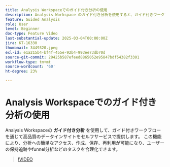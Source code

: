 ```yaml
---
title: Analysis Workspaceでのガイド付き分析の使用
description: Analysis Workspace のガイド付き分析を使用すると、ガイド付きワークフローを通じて高品質のデータインサイトをセルフサービスで提供できます。
feature: Guided Analysis
role: User
level: Beginner
doc-type: Feature Video
last-substantial-update: 2025-03-04T00:00:00Z
jira: KT-16330
thumbnail: 3449320.jpeg
exl-id: e1a215b4-bf4f-455e-92b4-993ee73db70d
source-git-commit: 29425b587efeed8865052e95847bdf54382f3301
workflow-type: tm+mt
source-wordcount: '60'
ht-degree: 23%

---
```


# Analysis Workspaceでのガイド付き分析の使用

Analysis Workspaceの **ガイド付き分析** を使用して、ガイド付きワークフローを通じて高品質のデータインサイトをセルフサービスで提供します。 この機能により、分析への簡単なアクセス、作成、保存、再利用が可能になり、ユーザーの保持追跡やfunnel分析などのタスクを合理化できます。

>[!VIDEO](https://video.tv.adobe.com/v/3449498/?learn=on&captions=jpn)
